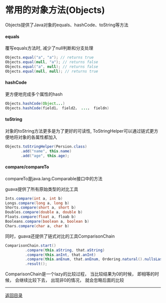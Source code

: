 常用的对象方法(Objects)
===
Objects提供了Java对象的equals、hashCode、toString等方法

#### equals
覆写equals方法时, 减少了null判断和分支处理  

```java  
Objects.equal("a", "a"); // returns true
Objects.equal(null, "a"); // returns false
Objects.equal("a", null); // returns false
Objects.equal(null, null); // returns true
```

#### hashCode
更方便地完成多个属性的hash

```java  
Objects.hashCode(Object...)
Objects.hashCode(field1， field2， ...， fieldn)
```

#### toString
对象的toString方法更多是为了更好的可读性, ToStringHelper可以通过链式更方便地将对象的各属性都加入

```java   
Objects.toStringHelper(Persion.class)
       .add("name", this.name)
       .add("age", this.age);
```

#### compare/compareTo
compareTo是java.lang.Comparable<T>接口中的方法  

guava提供了所有原始类型的对比工具
```java   
Ints.compare(int a, int b)  
Longs.compare(long a, long b)
Shorts.compare(short a, short b)
Doubles.compare(double a, double b)
Floats.compare(float a, floab b)
Booleans.compare(boolean a, boolean b)
Chars.compare(char a, char b)
```

同时，guava还提供了链式对比的工具ComparisonChain
```java   
ComparisonChain.start()
         .compare(this.aString, that.aString)
         .compare(this.anInt, that.anInt)
         .compare(this.anEnum, that.anEnum, Ordering.natural().nullsLast())
         .result();
```
ComparisonChain是一个lazy的比较过程， 当比较结果为0的时候， 即相等的时候， 会继续比较下去， 出现非0的情况， 就会忽略后面的比较

------
[返回目录](README.md)
